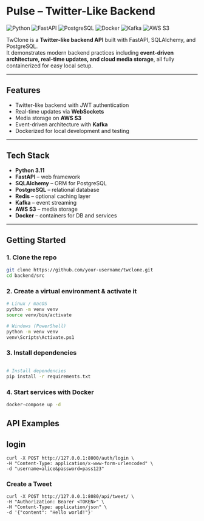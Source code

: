 # Pulse – Twitter-Like Backend

![Python](https://img.shields.io/badge/python-3.11-blue)
![FastAPI](https://img.shields.io/badge/FastAPI-0.100.0-green)
![PostgreSQL](https://img.shields.io/badge/PostgreSQL-15-blue)
![Docker](https://img.shields.io/badge/Docker-informational)
![Kafka](https://img.shields.io/badge/Kafka-2.8-yellow)
![AWS S3](https://img.shields.io/badge/AWS_S3-orange)

TwClone is a **Twitter-like backend API** built with FastAPI, SQLAlchemy, and PostgreSQL.  
It demonstrates modern backend practices including **event-driven architecture, real-time updates, and cloud media storage**, all fully containerized for easy local setup.

---

## Features

- Twitter-like backend with JWT authentication  
- Real-time updates via **WebSockets**  
- Media storage on **AWS S3**  
- Event-driven architecture with **Kafka**  
- Dockerized for local development and testing  

---

## Tech Stack

- **Python 3.11**  
- **FastAPI** – web framework  
- **SQLAlchemy** – ORM for PostgreSQL  
- **PostgreSQL** – relational database  
- **Redis** – optional caching layer  
- **Kafka** – event streaming  
- **AWS S3** – media storage  
- **Docker** – containers for DB and services  
---

## Getting Started

### 1. Clone the repo

```bash
git clone https://github.com/your-username/twclone.git
cd backend/src
```
### 2. Create a virtual environment & activate it
```bash
# Linux / macOS
python -m venv venv
source venv/bin/activate
```
```bash
# Windows (PowerShell)
python -m venv venv
venv\Scripts\Activate.ps1
````
### 3. Install dependencies
````bash

# Install dependencies
pip install -r requirements.txt
````
### 4. Start services with Docker
```bash
docker-compose up -d
```
## API Examples
## login
````
curl -X POST http://127.0.0.1:8000/auth/login \
-H "Content-Type: application/x-www-form-urlencoded" \
-d "username=alice&password=pass123"
````
### Create a Tweet
````
curl -X POST http://127.0.0.1:8080/api/tweet/ \
-H "Authorization: Bearer <TOKEN>" \
-H "Content-Type: application/json" \
-d '{"content": "Hello world!"}'
````

